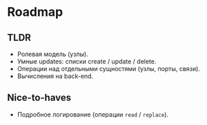 # Roadmap

## TLDR

- Ролевая модель (узлы).
- Умные updates: списки create / update / delete.
- Операции над отдельными сущностями (узлы, порты, связи).
- Вычисления на back-end.

## Nice-to-haves

- Подробное логирование (операции `read` / `replace`).
